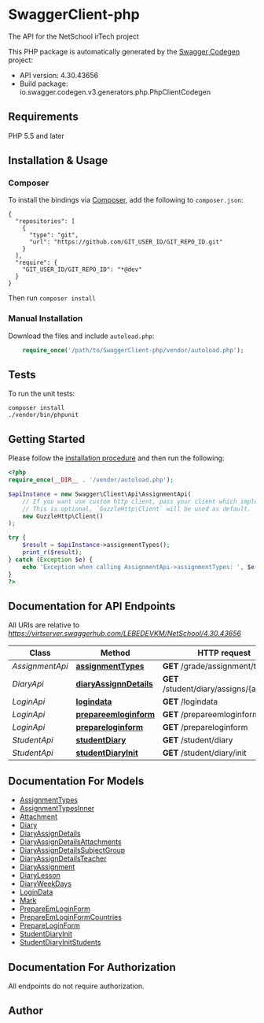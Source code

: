 # SwaggerClient-php
The API for the NetSchool irTech project

This PHP package is automatically generated by the [Swagger Codegen](https://github.com/swagger-api/swagger-codegen) project:

- API version: 4.30.43656
- Build package: io.swagger.codegen.v3.generators.php.PhpClientCodegen

## Requirements

PHP 5.5 and later

## Installation & Usage
### Composer

To install the bindings via [Composer](http://getcomposer.org/), add the following to `composer.json`:

```
{
  "repositories": [
    {
      "type": "git",
      "url": "https://github.com/GIT_USER_ID/GIT_REPO_ID.git"
    }
  ],
  "require": {
    "GIT_USER_ID/GIT_REPO_ID": "*@dev"
  }
}
```

Then run `composer install`

### Manual Installation

Download the files and include `autoload.php`:

```php
    require_once('/path/to/SwaggerClient-php/vendor/autoload.php');
```

## Tests

To run the unit tests:

```
composer install
./vendor/bin/phpunit
```

## Getting Started

Please follow the [installation procedure](#installation--usage) and then run the following:

```php
<?php
require_once(__DIR__ . '/vendor/autoload.php');

$apiInstance = new Swagger\Client\Api\AssignmentApi(
    // If you want use custom http client, pass your client which implements `GuzzleHttp\ClientInterface`.
    // This is optional, `GuzzleHttp\Client` will be used as default.
    new GuzzleHttp\Client()
);

try {
    $result = $apiInstance->assignmentTypes();
    print_r($result);
} catch (Exception $e) {
    echo 'Exception when calling AssignmentApi->assignmentTypes: ', $e->getMessage(), PHP_EOL;
}
?>
```

## Documentation for API Endpoints

All URIs are relative to *https://virtserver.swaggerhub.com/LEBEDEVKM/NetSchool/4.30.43656*

Class | Method | HTTP request | Description
------------ | ------------- | ------------- | -------------
*AssignmentApi* | [**assignmentTypes**](docs/Api/AssignmentApi.md#assignmenttypes) | **GET** /grade/assignment/types | 
*DiaryApi* | [**diaryAssignnDetails**](docs/Api/DiaryApi.md#diaryassignndetails) | **GET** /student/diary/assigns/{assignId} | 
*LoginApi* | [**logindata**](docs/Api/LoginApi.md#logindata) | **GET** /logindata | 
*LoginApi* | [**prepareemloginform**](docs/Api/LoginApi.md#prepareemloginform) | **GET** /prepareemloginform | 
*LoginApi* | [**prepareloginform**](docs/Api/LoginApi.md#prepareloginform) | **GET** /prepareloginform | 
*StudentApi* | [**studentDiary**](docs/Api/StudentApi.md#studentdiary) | **GET** /student/diary | 
*StudentApi* | [**studentDiaryInit**](docs/Api/StudentApi.md#studentdiaryinit) | **GET** /student/diary/init | 

## Documentation For Models

 - [AssignmentTypes](docs/Model/AssignmentTypes.md)
 - [AssignmentTypesInner](docs/Model/AssignmentTypesInner.md)
 - [Attachment](docs/Model/Attachment.md)
 - [Diary](docs/Model/Diary.md)
 - [DiaryAssignDetails](docs/Model/DiaryAssignDetails.md)
 - [DiaryAssignDetailsAttachments](docs/Model/DiaryAssignDetailsAttachments.md)
 - [DiaryAssignDetailsSubjectGroup](docs/Model/DiaryAssignDetailsSubjectGroup.md)
 - [DiaryAssignDetailsTeacher](docs/Model/DiaryAssignDetailsTeacher.md)
 - [DiaryAssignment](docs/Model/DiaryAssignment.md)
 - [DiaryLesson](docs/Model/DiaryLesson.md)
 - [DiaryWeekDays](docs/Model/DiaryWeekDays.md)
 - [LoginData](docs/Model/LoginData.md)
 - [Mark](docs/Model/Mark.md)
 - [PrepareEmLoginForm](docs/Model/PrepareEmLoginForm.md)
 - [PrepareEmLoginFormCountries](docs/Model/PrepareEmLoginFormCountries.md)
 - [PrepareLoginForm](docs/Model/PrepareLoginForm.md)
 - [StudentDiaryInit](docs/Model/StudentDiaryInit.md)
 - [StudentDiaryInitStudents](docs/Model/StudentDiaryInitStudents.md)

## Documentation For Authorization

 All endpoints do not require authorization.


## Author



